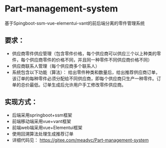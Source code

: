 # Part-management-system
基于Spingboot-ssm-vue-elementui-vant的前后端分离的零件管理系统
## 要求：
- 供应商零件供应管理（包含零件价格，每个供应商可以供应三个以上种类的零件，每个供应商零件的价格不同，并且同一种零件不同供应商价格不同）
- 供应商联系人管理（每个供应商多个联系人）
- 系统包含以下功能（算法）：
给出零件种类和数量后，给出推荐供应商订单，该订单的每种零件必须分配给不同供应商，即每个供应商只生产一种零件。订单的总价最低。订单生成后允许用户手工修改零件供应商。
## 实现方式：
- 后端采用springboot+ssm框架
- 前端移动端采用vue+vant框架
- 前端web端采用vue+Elementui框架
- 使用回溯算法处理生成推荐订单
- 详细代码见：
https://gitee.com/meadvc/Part-management-system
